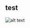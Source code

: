 
## test

![alt text](https://github.com/orhaimwerthaim/AOS-experiments/blob/main/armadillo_pick/images/pick_failed_dropped_can.png)
